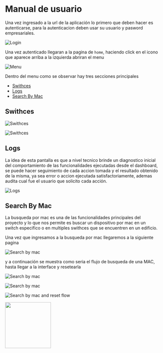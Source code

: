 # Manual de usuario <!-- omit in toc -->
 
Una vez ingresado a la url de la aplicación lo primero que deben hacer es autenticarse, para la autenticacion deben usar su usuario y pasword empresariales.

![Login](images/UserManual/1-login.png)

Una vez autenticado llegaran a la pagina de `home`, haciendo click en el icono que aparece arriba a la izquierda abriran el menu

![Menu](images/UserManual/2-menu.png)

Dentro del menu como se observar hay tres secciones principales

- [Swithces](#swithces)
- [Logs](#logs)
- [Search By Mac](#search-by-mac)

## Swithces

![Swithces](images/UserManual/3-switches.png)

![Swithces](images/UserManual/4-resetInterfaceGeneric.png)

## Logs

La idea de esta pantalla es que a nivel tecnico brinde un diagnostico inicial del comportamiento de las funcionalidades ejecutadas desde el dashboard, se puede hacer seguimiento de cada accion tomada y el resultado obtenido de la misma, ya sea error o accion ejecutada satisfactoriamente, ademas audita cual fue el usuario que solicito cada acción.

![Logs](images/UserManual/15-Logs.png)

## Search By Mac

La busqueda por mac es una de las funcionalidades principales del proyecto y lo que nos permite es buscar un dispositivo por mac en un switch especifico o en multiples swithces que se encuentren en un edificio.

Una vez que ingresamos a la busqueda por mac llegaremos a la siguiente pagina

![Search by mac](images/UserManual/9-SearchMacWizard.png)

y a continuación se muestra como seria el flujo de busqueda de una MAC, hasta llegar a la interface y resetearla 

![Search by mac](images/UserManual/5-searchByMacBuilding.png)

![Search by mac](images/UserManual/6-searchByMacSwitchOBuilding.png)

![Search by mac and reset flow](images/UserManual/7-findMacAndResetFlow.png)

[<img src="images/backToHome.png" width="150px" height="150px"/>](../README.md)
